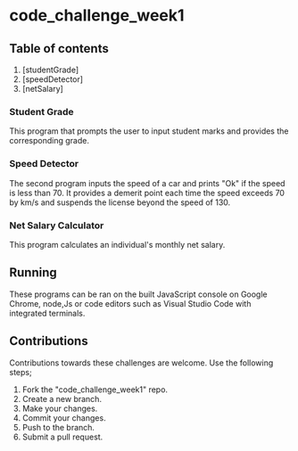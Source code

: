 # code_challenge_week1

## Table of contents
1. [studentGrade]
2. [speedDetector]
3. [netSalary]

### Student Grade
This program that prompts the user to input student marks and provides the corresponding grade.

### Speed Detector
The second program inputs the speed of a car and prints "Ok" if the speed is less than 70. It provides a demerit point each time the speed exceeds 70 by km/s and suspends the license beyond the speed of 130.

### Net Salary Calculator
This program calculates an individual's monthly net salary.

## Running
These programs can be ran on the built JavaScript console on Google Chrome, node,Js or code editors such as Visual Studio Code with integrated terminals. 

## Contributions
Contributions towards these challenges are welcome. Use the following steps;
1. Fork the "code_challenge_week1" repo.
2. Create a new branch.
3. Make your changes.
4. Commit your changes.
5. Push to the branch.
6. Submit a pull request.